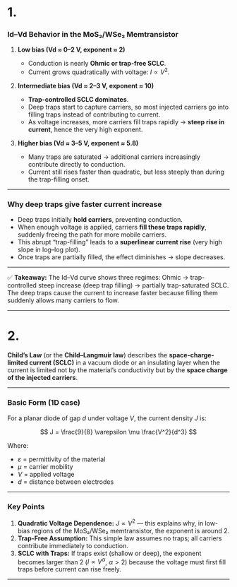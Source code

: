 # 1.

### **Id–Vd Behavior in the MoS₂/WSe₂ Memtransistor**

1. **Low bias (Vd ≈ 0–2 V, exponent ≈ 2)**

   * Conduction is nearly **Ohmic or trap-free SCLC**.
   * Current grows quadratically with voltage: $I \propto V^2$.

2. **Intermediate bias (Vd ≈ 2–3 V, exponent ≈ 10)**

   * **Trap-controlled SCLC dominates**.
   * Deep traps start to capture carriers, so most injected carriers go into filling traps instead of contributing to current.
   * As voltage increases, more carriers fill traps rapidly → **steep rise in current**, hence the very high exponent.

3. **Higher bias (Vd ≈ 3–5 V, exponent ≈ 5.8)**

   * Many traps are saturated → additional carriers increasingly contribute directly to conduction.
   * Current still rises faster than quadratic, but less steeply than during the trap-filling onset.

---

### **Why deep traps give faster current increase**

* Deep traps initially **hold carriers**, preventing conduction.
* When enough voltage is applied, carriers **fill these traps rapidly**, suddenly freeing the path for more mobile carriers.
* This abrupt “trap-filling” leads to a **superlinear current rise** (very high slope in log–log plot).
* Once traps are partially filled, the effect diminishes → slope decreases.

---

✅ **Takeaway:**
The Id–Vd curve shows three regimes: Ohmic → trap-controlled steep increase (deep trap filling) → partially trap-saturated SCLC. The deep traps cause the current to increase faster because filling them suddenly allows many carriers to flow.

---

# 2.
**Child’s Law** (or the **Child–Langmuir law**) describes the **space-charge-limited current (SCLC)** in a vacuum diode or an insulating layer when the current is limited not by the material’s conductivity but by the **space charge of the injected carriers**.

---

### **Basic Form (1D case)**

For a planar diode of gap $d$ under voltage $V$, the current density $J$ is:

$$
J = \frac{9}{8} \varepsilon \mu \frac{V^2}{d^3}
$$

Where:

* $\varepsilon$ = permittivity of the material
* $\mu$ = carrier mobility
* $V$ = applied voltage
* $d$ = distance between electrodes

---

### **Key Points**

1. **Quadratic Voltage Dependence:** $J \propto V^2$ — this explains why, in low-bias regions of the MoS₂/WSe₂ memtransistor, the exponent is around 2.
2. **Trap-Free Assumption:** This simple law assumes no traps; all carriers contribute immediately to conduction.
3. **SCLC with Traps:** If traps exist (shallow or deep), the exponent becomes larger than 2 ($I \propto V^\alpha$, $\alpha > 2$) because the voltage must first fill traps before current can rise freely.

---